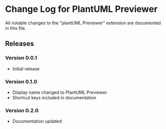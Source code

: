 # Change Log for PlantUML Previewer

All notable changes to the "plantUML Previewer" extension are documented in this file.

## Releases

### Version 0.0.1

- Initial release
  
### Version 0.1.0

- Display name changed to PlantUML Previewer
- Shortcut keys included in documentation

### Version 0.2.0

- Documentation updated
